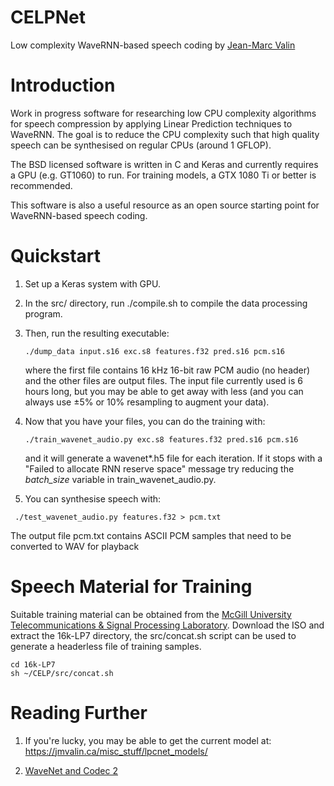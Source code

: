 # CELPNet

Low complexity WaveRNN-based speech coding by [Jean-Marc Valin](https://jmvalin.ca/)

# Introduction

Work in progress software for researching low CPU complexity algorithms for speech compression by applying Linear Prediction techniques to WaveRNN. The goal is to reduce the CPU complexity such that high quality speech can be synthesised on regular CPUs (around 1 GFLOP).

The BSD licensed software is written in C and Keras and currently requires a GPU (e.g. GT1060) to run.
For training models, a GTX 1080 Ti or better is recommended.

This software is also a useful resource as an open source starting point for WaveRNN-based speech coding.

# Quickstart

1. Set up a Keras system with GPU.

1. In the src/ directory, run ./compile.sh to compile the data processing program.

1. Then, run the resulting executable:
   ```
   ./dump_data input.s16 exc.s8 features.f32 pred.s16 pcm.s16
   ```

   where the first file contains 16 kHz 16-bit raw PCM audio (no header)
and the other files are output files. The input file currently used 
is 6 hours long, but you may be able to get away with less (and you can
always use ±5% or 10% resampling to augment your data).

1. Now that you have your files, you can do the training with:
   ```
   ./train_wavenet_audio.py exc.s8 features.f32 pred.s16 pcm.s16
   ```
   and it will generate a wavenet*.h5 file for each iteration. If it stops with a 
   "Failed to allocate RNN reserve space" message try reducing the *batch\_size* variable in train_wavenet_audio.py.

1. You can synthesise speech with:
  ```
   ./test_wavenet_audio.py features.f32 > pcm.txt
  ```
  The output file pcm.txt contains ASCII PCM samples that need to be converted to WAV for playback
  
# Speech Material for Training 

Suitable training material can be obtained from the [McGill University Telecommunications & Signal Processing Laboratory](http://www-mmsp.ece.mcgill.ca/Documents/Data/).  Download the ISO and extract the 16k-LP7 directory, the src/concat.sh script can be used to generate a headerless file of training samples.
```
cd 16k-LP7
sh ~/CELP/src/concat.sh
```

# Reading Further

1. If you're lucky, you may be able to get the current model at:
https://jmvalin.ca/misc_stuff/lpcnet_models/

1. [WaveNet and Codec 2](https://www.rowetel.com/?p=5966)

